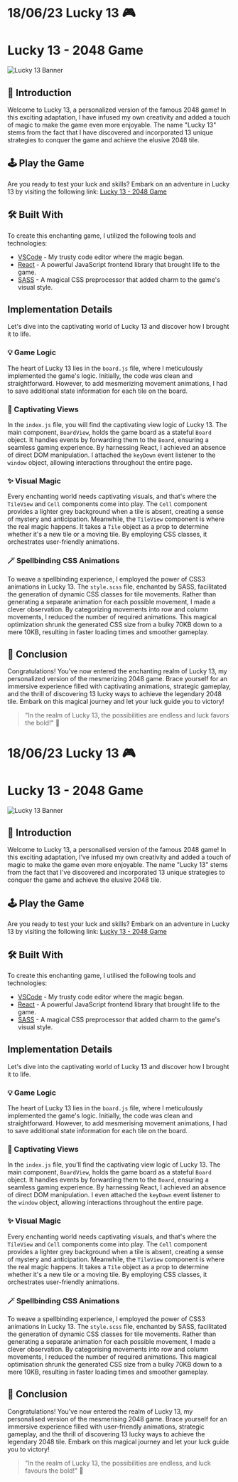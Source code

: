 # 18/06/23 Lucky 13 🎮

# Lucky 13 - 2048 Game

![Lucky 13 Banner](link-to-your-banner-image)

## 🎉 Introduction
Welcome to Lucky 13, a personalized version of the famous 2048 game! In this exciting adaptation, I have infused my own creativity and added a touch of magic to make the game even more enjoyable. The name "Lucky 13" stems from the fact that I have discovered and incorporated 13 unique strategies to conquer the game and achieve the elusive 2048 tile.

## 🕹️  Play the Game
Are you ready to test your luck and skills? Embark on an adventure in Lucky 13 by visiting the following link: [Lucky 13 - 2048 Game](https://2048-game-react.netlify.app/)

## 🛠️ Built With
To create this enchanting game, I utilized the following tools and technologies:

* [VSCode](https://code.visualstudio.com/) - My trusty code editor where the magic began.
* [React](https://reactjs.org/) - A powerful JavaScript frontend library that brought life to the game.
* [SASS](https://sass-lang.com/) - A magical CSS preprocessor that added charm to the game's visual style.

## Implementation Details
Let's dive into the captivating world of Lucky 13 and discover how I brought it to life.

### 💡 Game Logic
The heart of Lucky 13 lies in the `board.js` file, where I meticulously implemented the game's logic. Initially, the code was clean and straightforward. However, to add mesmerizing movement animations, I had to save additional state information for each tile on the board.

### 🎨 Captivating Views
In the `index.js` file, you will find the captivating view logic of Lucky 13. The main component, `BoardView`, holds the game board as a stateful `Board` object. It handles events by  forwarding them to the `Board`, ensuring a seamless gaming experience. By harnessing React, I achieved an absence of direct DOM manipulation. I  attached the `keyDown` event listener to the `window` object, allowing  interactions throughout the entire page.

### ✨ Visual Magic
Every enchanting world needs captivating visuals, and that's where the `TileView` and `Cell` components come into play. The `Cell` component provides a lighter grey background when a tile is absent, creating a sense of mystery and anticipation. Meanwhile, the `TileView` component is where the real magic happens. It takes a `Tile` object as a prop to determine whether it's a new tile or a moving tile. By employing CSS classes, it orchestrates user-friendly animations.

### 🪄  Spellbinding CSS Animations
To weave a spellbinding experience, I employed the power of CSS3 animations in Lucky 13. The `style.scss` file, enchanted by SASS, facilitated the generation of dynamic CSS classes for tile movements. Rather than generating a separate animation for each possible movement, I made a clever observation. By categorizing movements into row and column movements, I reduced the number of required animations. This magical optimization shrunk the generated CSS size from a bulky 70KB down to a mere 10KB, resulting in faster loading times and smoother gameplay.

## 🌟  Conclusion
Congratulations! You've now entered the enchanting realm of Lucky 13, my personalized version of the mesmerizing 2048 game. Brace yourself for an immersive experience filled with captivating animations, strategic gameplay, and the thrill of discovering 13 lucky ways to achieve the legendary 2048 tile. Embark on this magical journey and let your luck guide you to victory!

> "In the realm of Lucky 13, the possibilities are endless and luck favors the bold!" 🔮


# 18/06/23 Lucky 13 🎮

# Lucky 13 - 2048 Game

![Lucky 13 Banner](link-to-your-banner-image)

## 🎉 Introduction
Welcome to Lucky 13, a personalised version of the famous 2048 game! In this exciting adaptation, I've infused my own creativity and added a touch of magic to make the game even more enjoyable. The name "Lucky 13" stems from the fact that I've discovered and incorporated 13 unique strategies to conquer the game and achieve the elusive 2048 tile.

## 🕹️ Play the Game
Are you ready to test your luck and skills? Embark on an adventure in Lucky 13 by visiting the following link: [Lucky 13 - 2048 Game](https://2048-game-react.netlify.app/)

## 🛠️ Built With
To create this enchanting game, I utilised the following tools and technologies:

* [VSCode](https://code.visualstudio.com/) - My trusty code editor where the magic began.
* [React](https://reactjs.org/) - A powerful JavaScript frontend library that brought life to the game.
* [SASS](https://sass-lang.com/) - A magical CSS preprocessor that added charm to the game's visual style.

## Implementation Details
Let's dive into the captivating world of Lucky 13 and discover how I brought it to life.

### 💡 Game Logic
The heart of Lucky 13 lies in the `board.js` file, where I meticulously implemented the game's logic. Initially, the code was clean and straightforward. However, to add mesmerising movement animations, I had to save additional state information for each tile on the board.

### 🎨 Captivating Views
In the `index.js` file, you'll find the captivating view logic of Lucky 13. The main component, `BoardView`, holds the game board as a stateful `Board` object. It handles events by forwarding them to the `Board`, ensuring a seamless gaming experience. By harnessing React, I achieved an absence of direct DOM manipulation. I even attached the `keyDown` event listener to the `window` object, allowing interactions throughout the entire page.

### ✨ Visual Magic
Every enchanting world needs captivating visuals, and that's where the `TileView` and `Cell` components come into play. The `Cell` component provides a lighter grey background when a tile is absent, creating a sense of mystery and anticipation. Meanwhile, the `TileView` component is where the real magic happens. It takes a `Tile` object as a prop to determine whether it's a new tile or a moving tile. By employing CSS classes, it orchestrates user-friendly animations.

### 🪄 Spellbinding CSS Animations
To weave a spellbinding experience, I employed the power of CSS3 animations in Lucky 13. The `style.scss` file, enchanted by SASS, facilitated the generation of dynamic CSS classes for tile movements. Rather than generating a separate animation for each possible movement, I made a clever observation. By categorising movements into row and column movements, I reduced the number of required animations. This magical optimisation shrunk the generated CSS size from a bulky 70KB down to a mere 10KB, resulting in faster loading times and smoother gameplay.

## 🌟 Conclusion
Congratulations! You've now entered the realm of Lucky 13, my personalised version of the mesmerising 2048 game. Brace yourself for an immersive experience filled with user-friendly animations, strategic gameplay, and the thrill of discovering 13 lucky ways to achieve the legendary 2048 tile. Embark on this magical journey and let your luck guide you to victory!

> "In the realm of Lucky 13, the possibilities are endless, and luck favours the bold!" 🔮
